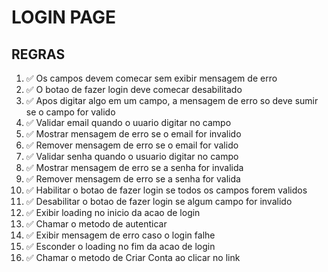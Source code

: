 # LOGIN PAGE

## REGRAS
1. ✅ Os campos devem comecar sem exibir mensagem de erro
2. ✅ O botao de fazer login deve comecar desabilitado
3. ✅ Apos digitar algo em um campo, a mensagem de erro so deve sumir se o campo for valido
4. ✅ Validar email quando o uuario digitar no campo
5. ✅ Mostrar mensagem de erro se o email for invalido
6. ✅ Remover mensagem de erro se o email for valido
7. ✅ Validar senha quando o usuario digitar no campo
8. ✅ Mostrar mensagem de erro se a senha for invalida
9. ✅ Remover mensagem de erro se a senha for valida
10. ✅ Habilitar o botao de fazer login se todos os campos forem validos
11. ✅  Desabilitar o botao de fazer login se algum campo for invalido
12. ✅  Exibir loading no inicio da acao de login
13. ✅ Chamar o metodo de autenticar
14. ✅  Exibir mensagem de erro caso o login falhe
15. ✅ Esconder o loading no fim da acao de login
16. ✅ Chamar o metodo de Criar Conta ao clicar no link